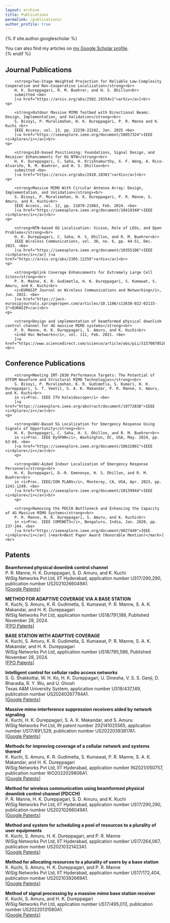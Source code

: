 ```yaml
---
layout: archive
title: Publications
permalink: /publications/
author_profile: true
---
```

<div class="cv">
    <script src="https://kit.fontawesome.com/a076d05399.js"></script>
	
{% if site.author.googlescholar %}
  <div class="wordwrap">You can also find my articles on <a href="https://scholar.google.com/citations?hl=en&user=RIZ4-acAAAAJ">my Google Scholar profile</a>.</div>
{% endif %}
	
<h2> <strong> Journal Publications</strong> </h2>
	<p>

		<strong>Two-Stage Weighted Projection for Reliable Low-Complexity Cooperative and Non-Cooperative Localization</strong><br>
		H. K. Dureppagari, R. M. Buehrer, and H. S. Dhillon<br>
		submitted <be>
		[<a href="https://arxiv.org/abs/2502.19354v1">arXiv</a>]<br>
	<p>

		<strong>Outdoor Massive MIMO Testbed with Directional Beams: Design, Implementation, and Validation</strong><br>
		S. Bisoyi, P. Muralimohan, H. K. Dureppagari, P. R. Manne and K. Kuchi <br>
		IEEE Access, vol. 13, pp. 22230-22242, Jan. 2025 <be>
		[<a href="https://ieeexplore.ieee.org/document/10857324">IEEE <i>Xplore</i></a>]<br>
  	<p> 

		<strong>LEO-based Positioning: Foundations, Signal Design, and Receiver Enhancements for 6G NTN</strong><br>
		H. K. Dureppagari, C. Saha, H. Krishnamurthy, X. F. Wang, A. Rico-Alvariño, R. M. Buehrer, and H. S. Dhillon<br>
		submitted <be>
		[<a href="https://arxiv.org/abs/2410.18301">arXiv</a>]<br>
  	<p> 

		<strong>Massive MIMO With Circular Antenna Array: Design, Implementation, and Validation</strong><br>
		S. Bisoyi, P. Muralimohan, H. K. Dureppagari, P. R. Manne, S. Amuru, and K. Kuchi<br>
		IEEE Access, vol. 12, pp. 21070-21083, Feb. 2024. <be>
		[<a href="https://ieeexplore.ieee.org/document/10419340">IEEE <i>Xplore</i></a>]<br>
  	<p> 

		<strong>NTN-based 6G Localization: Vision, Role of LEOs, and Open Problems</strong><br>
		H. K. Dureppagari, C. Saha, H. S. Dhillon, and R. M. Buehrer<br>
		IEEE Wireless Communications, vol. 30, no. 6, pp. 44-51, Dec. 2023. <be>
		[<a href="https://ieeexplore.ieee.org/document/10355106">IEEE <i>Xplore</i></a>] [<a href="https://arxiv.org/abs/2305.12259">arXiv</a>]<br>  
  	<p> 

		<strong>Uplink Coverage Enhancements for Extremely Large Cell Sites</strong><br>
		P. R. Manne, K. R. Gudimetla, H. K. Dureppagari, S. Kumawat, S. Amuru, and K. Kuchi<br>
		<i>EURASIP Journal on Wireless Communications and Networking</i>, Jun. 2022. <be>
		[<a href="https://jwcn-eurasipjournals.springeropen.com/articles/10.1186/s13638-022-02133-3">EURASIP</a>]<br>
  	<p> 

		<strong>Design and implementation of beamformed physical downlink control channel for 4G massive MIMO systems</strong><br>
		P. R. Manne, H. K. Dureppagari, S. Amuru, and K. Kuchi<br>
		<i>Ad Hoc Networks</i>, vol. 111, Feb. 2021. <be>
		[<a href="https://www.sciencedirect.com/science/article/abs/pii/S1570870520307034">ELSEVIER</a>]<br>
 

<h2> <strong> Conference Publications</strong> </h2>
  	<p> 

		<strong>Meeting IMT-2030 Performance Targets: The Potential of OTFDM Waveform and Structural MIMO Technologies</strong><br>
		S. Bisoyi, P. Muralimohan, K. R. Gudimetla, S. Kumari, H. K. Dureppagari, S. T. Veetil, S. A. K. Makandar, P. R. Manne, S. Amuru, and K. Kuchi<br>
		in <i>Proc. IEEE ITU Kaleidoscope</i> <be>
		[<a href="https://ieeexplore.ieee.org/abstract/document/10772838">IEEE <i>Xplore</i></a>]<br>      
  	<p> 

		<strong>UAV-Based 5G Localization for Emergency Response Using Signals of Opportunity</strong><br>
		H. K. Dureppagari, C. Saha, H. S. Dhillon, and R. M. Buehrer<br>
		in <i>Proc. IEEE DySPAN</i>, Washington, DC, USA, May. 2024, pp. 63-68. <be>
		[<a href="https://ieeexplore.ieee.org/document/10632801">IEEE <i>Xplore</i></a>]<br>
    	<p> 

		<strong>UAV-Aided Indoor Localization of Emergency Response Personnel</strong><br>
		H. K. Dureppagari, D.-R. Emenonye, H. S. Dhillon, and R. M. Buehrer<br>
		in <i>Proc. IEEE/ION PLANS</i>, Monterey, CA, USA, Apr. 2023, pp. 1241-1249. <be>
		[<a href="https://ieeexplore.ieee.org/document/10139944">IEEE <i>Xplore</i></a>]<br>
      	<p> 

		<strong>Removing the PDCCH Bottleneck and Enhancing the Capacity of 4G Massive MIMO Systems</strong><br>
		P. R. Manne, H. K. Dureppagari, S. Amuru, and K. Kuchi<br>
		in <i>Proc. IEEE COMSNETS</i>, Bengaluru, India, Jan. 2020, pp. 237-244. <be>
		[<a href="https://ieeexplore.ieee.org/document/9027449">IEEE <i>Xplore</i></a>] [<mark>Best Paper Award (Honorable Mention)</mark>]<br>
  
<h2> <strong>Patents</strong> </h2>
	<p>
	       <strong> Beamformed physical downlink control channel</strong><br>
		       P. R. Manne, H. K. Dureppagari, S. D. Amuru, and K. Kuchi <br> 
		WiSig Networks Pvt Ltd, IIT Hyderabad, application number US17/290,290, publication number US20210266049A1. <br>
		[<a href="https://patents.google.com/patent/US20250039875A1/en">Google Patents</a>]<br>
	<p>
	       <strong> METHOD FOR ADAPTIVE COVERAGE VIA A BASE STATION </strong><br>
		       K. Kuchi, S. Amuru, K. R. Gudimetla, S. Kumawat, P. R. Manne, S. A. K. Makandar, and H. K. Dureppagari <br> 
		WiSig Networks Pvt Ltd, application number US18/791,189, Published November 28, 2024. <br>
		[<a href="https://www.freepatentsonline.com/y2024/0397438.html">FPO Patents</a>]<br>
	<p>
	       <strong> BASE STATION WITH ADAPTIVE COVERAGE </strong><br>
		       K. Kuchi, S. Amuru, K. R. Gudimetla, S. Kumawat, P. R. Manne, S. A. K. Makandar, and H. K. Dureppagari <br> 
		WiSig Networks Pvt Ltd, application number US18/795,586, Published November 28, 2024. <br>
		[<a href="https://www.freepatentsonline.com/y2024/0397439.html">FPO Patents</a>]<br>  
  	<p>
	       <strong> Intelligent control for cellular radio access networks </strong><br>
		       S. G. Shakkottai, W. H. Ko, H. K. Dureppagari, U. Dinesha, V. S. S. Ganji, D. Bharadia, R. Y. Wu, and U. Ghosh <br> 
		Texas A&M University System, application number US18/437,149, publication number US20240267794A1. <br>
		[<a href="https://patents.google.com/patent/US20240267794A1/en">Google Patents</a>]<br>
  	<p>
	       <strong> Massive mimo interference suppression receivers aided by network signaling</strong><br>
		       K. Kuchi, H. K. Dureppagari, S. A. K. Makandar, and S. Amuru <br> 
		WiSig Networks Pvt Ltd, IN patent number 202141025565, application number US17/691,529, publication number US20220393817A1. <br>
		[<a href="https://patents.google.com/patent/US20220393817A1/en">Google Patents</a>]<br>
  	<p>
	       <strong> Methods for improving coverage of a cellular network and systems thereof</strong><br>
		       K. Kuchi, S. Amuru, K. R. Gudimetla, S. Kumawat, P. R. Manne, S. A. K. Makandar, and H. K. Dureppagari <br> 
		WiSig Networks Pvt Ltd, IIT Hyderabad, application number IN2021/050757, publication number WO2022029806A1. <br>
		[<a href="https://patents.google.com/patent/WO2022029806A1/en">Google Patents</a>]<br>
  	<p>
	       <strong> Method for wireless communication using beamformed physical downlink control channel (PDCCH)</strong><br>
		       P. R. Manne, H. K. Dureppagari, S. D. Amuru, and K. Kuchi <br> 
		WiSig Networks Pvt Ltd, IIT Hyderabad, application number US17/290,290, publication number US20210266049A1. <br>
			[<a href="https://patents.google.com/patent/US20210392669A1/en">Google Patents</a>]<br>
  	<p>
	       <strong> Method and system for scheduling a pool of resources to a plurality of user equipments</strong><br>
		       K. Kuchi, S. Amuru, H. K. Dureppagari, and P. R. Manne <br> 
		WiSig Networks Pvt Ltd, IIT Hyderabad, application number US17/264,067, publication number US20210321423A1. <br>
			[<a href="https://patents.google.com/patent/US20210321423A1/en">Google Patents</a>]<br>
    	<p>
	       <strong> Method for allocating resources to a plurality of users by a base station</strong><br>
		       K. Kuchi, S. Amuru, H. K. Dureppagari, and P. R. Manne <br> 
		WiSig Networks Pvt Ltd, IIT Hyderabad, application number US17/172,404, publication number US20210392669A1. <br>
		[<a href="https://patents.google.com/patent/US20210266049A1/en">Google Patents</a>]<br>
    	<p>
	       <strong> Method of signal processing by a massive mimo base station receiver</strong><br>
		       K. Kuchi, S. Amuru, and H. K. Dureppagari <br> 
		WiSig Networks Pvt Ltd, application number US17/495,013, publication number US20220131580A1. <br> 
		[<a href="https://patents.google.com/patent/US20220416859A1/en">Google Patents</a>]<br>  
</div>
